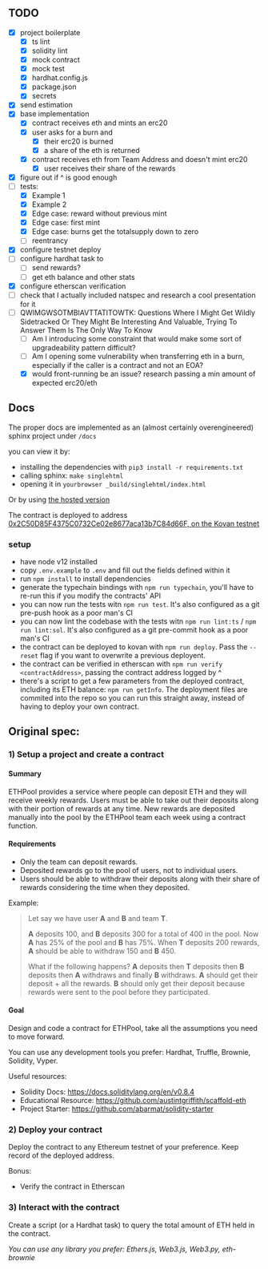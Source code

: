## TODO
- [x] project boilerplate
    - [x] ts lint
    - [x] solidity lint
    - [x] mock contract
    - [x] mock test
    - [x] hardhat.config.js
    - [x] package.json
    - [x] secrets
- [x] send estimation
- [x] base implementation
    - [x] contract receives eth and mints an erc20
    - [x] user asks for a burn and
        - [x] their erc20 is burned
        - [x] a share of the eth is returned
    - [x] contract receives eth from Team Address and doesn't mint erc20
        - [x] user receives their share of the rewards
- [x] figure out if ^ is good enough
- [ ] tests:
    - [x] Example 1
    - [x] Example 2
    - [x] Edge case: reward without previous mint
    - [x] Edge case: first mint
    - [x] Edge case: burns get the totalsupply down to zero
    - [ ] reentrancy
- [x] configure testnet deploy
- [ ] configure hardhat task to
    - [ ] send rewards?
    - [ ] get eth balance and other stats
- [x] configure etherscan verification
- [ ] check that I actually included natspec and research a cool presentation for it
- [ ] QWIMGWSOTMBIAVTTATITOWTK: Questions Where I Might Get Wildly Sidetracked Or They Might Be Interesting And Valuable, Trying To Answer Them Is The Only Way To Know
    - [ ] Am I introducing some constraint that would make some sort of upgradeability pattern difficult?
    - [ ] Am I opening some vulnerability when transferring eth in a burn, especially if the caller is a contract and not an EOA?
    - [x] would front-running be an issue? research passing a min amount of expected erc20/eth

## Docs
The proper docs are implemented as an (almost certainly overengineered) sphinx project under `/docs`

you can view it by:
- installing the dependencies with `pip3 install -r requirements.txt`
- calling sphinx: `make singlehtml`
- opening it in `yourbrowser _build/singlehtml/index.html`

Or by using [the hosted version](https://static.capu.tech/other/exactly-rtd/)

The contract is deployed to address [0x2C50D85F4375C0732Ce02e8677aca13b7C84d66F, on the Kovan testnet](https://kovan.etherscan.io/address/0x2C50D85F4375C0732Ce02e8677aca13b7C84d66F)

### setup
- have node v12 installed
- copy `.env.example` to `.env` and fill out the fields defined within it
- run `npm install` to install dependencies
- generate the typechain bindings with `npm run typechain`, you'll have to re-run this if you modify the contracts' API
- you can now run the tests witn `npm run test`. It's also configured as a git pre-push hook as a poor man's CI
- you can now lint the codebase with the tests witn `npm run lint:ts` / `npm run lint:sol`. It's also configured as a git pre-commit hook as a poor man's CI
- the contract can be deployed to kovan with `npm run deploy`. Pass the `--reset` flag if you want to overwrite a previous deployent.
- the contract can be verified in etherscan with `npm run verify <contractAddress>`, passing the contract address logged by ^
- there's a script to get a few parameters from the deployed contract, including its ETH balance: `npm run getInfo`. The deployment files are commited into the repo so you can run this straight away, instead of having to deploy your own contract.

## Original spec:

### 1) Setup a project and create a contract

#### Summary

ETHPool provides a service where people can deposit ETH and they will receive weekly rewards. Users must be able to take out their deposits along with their portion of rewards at any time. New rewards are deposited manually into the pool by the ETHPool team each week using a contract function.

#### Requirements

- Only the team can deposit rewards.
- Deposited rewards go to the pool of users, not to individual users.
- Users should be able to withdraw their deposits along with their share of rewards considering the time when they deposited.

Example:

> Let say we have user **A** and **B** and team **T**.
>
> **A** deposits 100, and **B** deposits 300 for a total of 400 in the pool. Now **A** has 25% of the pool and **B** has 75%. When **T** deposits 200 rewards, **A** should be able to withdraw 150 and **B** 450.
>
> What if the following happens? **A** deposits then **T** deposits then **B** deposits then **A** withdraws and finally **B** withdraws.
> **A** should get their deposit + all the rewards.
> **B** should only get their deposit because rewards were sent to the pool before they participated.

#### Goal

Design and code a contract for ETHPool, take all the assumptions you need to move forward.

You can use any development tools you prefer: Hardhat, Truffle, Brownie, Solidity, Vyper.

Useful resources:

- Solidity Docs: https://docs.soliditylang.org/en/v0.8.4
- Educational Resource: https://github.com/austintgriffith/scaffold-eth
- Project Starter: https://github.com/abarmat/solidity-starter

### 2) Deploy your contract

Deploy the contract to any Ethereum testnet of your preference. Keep record of the deployed address.

Bonus:

- Verify the contract in Etherscan

### 3) Interact with the contract

Create a script (or a Hardhat task) to query the total amount of ETH held in the contract.

_You can use any library you prefer: Ethers.js, Web3.js, Web3.py, eth-brownie_
